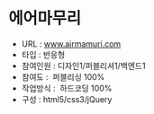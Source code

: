 # 에어마무리
- URL  : www.airmamuri.com
- 타입 : 반응형
- 참여인원 : 디자인1/퍼블리셔1/백엔드1
- 참여도 :  퍼블리싱 100%
- 작업방식 :  하드코딩 100%
- 구성 : html5/css3/jQuery
